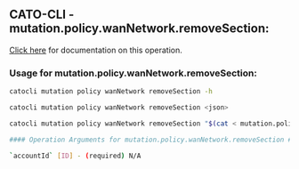 
## CATO-CLI - mutation.policy.wanNetwork.removeSection:
[Click here](https://api.catonetworks.com/documentation/#mutation-mutation.policy.wanNetwork.removeSection) for documentation on this operation.

### Usage for mutation.policy.wanNetwork.removeSection:

```bash
catocli mutation policy wanNetwork removeSection -h

catocli mutation policy wanNetwork removeSection <json>

catocli mutation policy wanNetwork removeSection "$(cat < mutation.policy.wanNetwork.removeSection.json)"

#### Operation Arguments for mutation.policy.wanNetwork.removeSection ####

`accountId` [ID] - (required) N/A    
